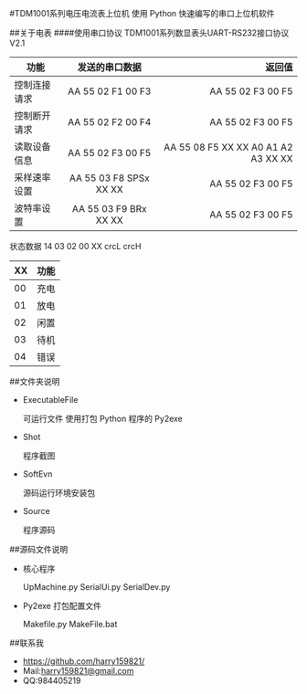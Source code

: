 #TDM1001系列电压电流表上位机
使用 Python 快速编写的串口上位机软件

##关于电表
####使用串口协议
TDM1001系列数显表头UART-RS232接口协议V2.1

| 功能           | 发送的串口数据    | 返回值            |
| -------------- |:-----------------:| -----------------:|
| 控制连接请求   | AA 55 02 F1 00 F3 | AA 55 02 F3 00 F5 |
| 控制断开请求   | AA 55 02 F2 00 F4 | AA 55 02 F3 00 F5 |
| 读取设备信息   | AA 55 02 F3 00 F5 | AA 55 08 F5 XX XX A0 A1 A2 A3 XX XX |
| 采样速率设置   | AA 55 03 F8 SPSx XX XX | AA 55 02 F3 00 F5 | 
| 波特率设置     | AA 55 03 F9 BRx XX XX  | AA 55 02 F3 00 F5 |

状态数据 14 03 02 00 XX crcL crcH


| XX | 功能 | 
|----|------|
| 00 | 充电 |
| 01 | 放电 |
| 02 | 闲置 |
| 03 | 待机 |
| 04 | 错误 |

##文件夹说明
* ExecutableFile

    可运行文件 使用打包 Python 程序的 Py2exe

* Shot  

    程序截图

* SoftEvn 

    源码运行环境安装包

* Source 

    程序源码

##源码文件说明
* 核心程序

    UpMachine.py SerialUi.py SerialDev.py

* Py2exe 打包配置文件

    Makefile.py MakeFile.bat

##联系我
* https://github.com/harry159821/
* Mail:harry159821@gmail.com
* QQ:984405219
